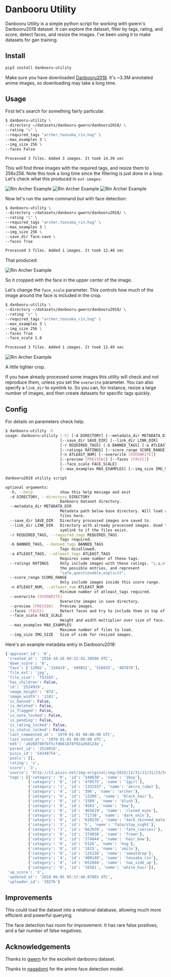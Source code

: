 # Danbooru Utility 

Danbooru Utility is a simple python script for working with gwern's Danbooru2018 dataset. It can explore the dataset, filter by tags, rating, and score, detect faces, and resize the images. I've been using it to make datasets for gan training.


## Install

```sh
pip3 install danbooru-utility
```

Make sure you have downloaded [Danbooru2018](https://www.gwern.net/Danbooru2018). It's ~3.3M annotated anime images, so downloading may take a long time.

## Usage

First let's search for something fairly particular.

```sh
$ danbooru-utility \
--directory ~/datasets/danbooru-gwern/danbooru2018/ \
--rating "s" \
--required_tags "archer,toosaka_rin,hug" \
--max_examples 3 \
--img_size 256 \
--faces False

Processed 3 files. Added 3 images. It took 14.39 sec
```

This will find three images with the required tags, and resize them to 256x256. Note this took a long time since the filtering is just done in a loop. Let's check what this produced in `out-images`:

![Rin Archer Example](./img/rin_archer1.jpg)
![Rin Archer Example](./img/rin_archer2.jpg)
![Rin Archer Example](./img/rin_archer3.png)

Now let's run the same command but with face detection:

```sh
$ danbooru-utility \
--directory ~/datasets/danbooru-gwern/danbooru2018/ \
--rating "s" \
--required_tags "archer,toosaka_rin,hug" \
--max_examples 3 \
--img_size 256 \
--save_dir face-save \
--faces True

Processed 3 files. Added 1 images. It took 12.48 sec
```

That produced:

![Rin Archer Example](./img/rin_archer_face_default.jpg)

So it cropped with the face in the upper center of the image.

Let's change the `face_scale` parameter. This controls how much of the image around the face is included in the crop.

```sh
$ danbooru-utility \
--directory ~/datasets/danbooru-gwern/danbooru2018/ \
--rating "s" \
--required_tags "archer,toosaka_rin,hug" \
--max_examples 3 \
--img_size 256 \
--faces True
--face_scale 1.8

Processed 3 files. Added 1 images. It took 12.49 sec
```

![Rin Archer Example](./img/rin_archer_face_scale.jpg)

A little tighter crop.

If you have already processed some images this utility will check and not reproduce them, unless you set the `overwrite` parameter. You can also specify a `link_dir` to symlink to. So you can, for instance, resize a large number of images, and then create datasets for specific tags quickly.

## Config

For details on parameters check help.

```sh
$ danbooru-utility -h
usage: danbooru-utility [-h] [-d DIRECTORY] [--metadata_dir METADATA_DIR]
                        [--save_dir SAVE_DIR] [--link_dir LINK_DIR]
                        [-r REQUIRED_TAGS] [-b BANNED_TAGS] [-a ATLEAST_TAGS]
                        [--ratings RATINGS] [--score_range SCORE_RANGE]
                        [-n ATLEAST_NUM] [--overwrite [OVERWRITE]]
                        [--preview [PREVIEW]] [--faces [FACES]]
                        [--face_scale FACE_SCALE]
                        [--max_examples MAX_EXAMPLES] [--img_size IMG_SIZE]

danbooru2018 utility script

optional arguments:
  -h, --help            show this help message and exit
  -d DIRECTORY, --directory DIRECTORY
                        Danbooru dataset directory.
  --metadata_dir METADATA_DIR
                        Metadata path below base directory. Will load all json
                        files here.
  --save_dir SAVE_DIR   Directory processed images are saved to.
  --link_dir LINK_DIR   Directory with already processed images. Used to
                        symlink to if the files exist.
  -r REQUIRED_TAGS, --required_tags REQUIRED_TAGS
                        Tags required.
  -b BANNED_TAGS, --banned_tags BANNED_TAGS
                        Tags disallowed.
  -a ATLEAST_TAGS, --atleast_tags ATLEAST_TAGS
                        Requires some number of these tags.
  --ratings RATINGS     Only include images with these ratings. "s,q,e" are
                        the possible entries, and represent
                        "safe,questionable,explicit".
  --score_range SCORE_RANGE
                        Only include images inside this score range.
  -n ATLEAST_NUM, --atleast_num ATLEAST_NUM
                        Minimum number of atleast_tags required.
  --overwrite [OVERWRITE]
                        Overwrite images in save directory.
  --preview [PREVIEW]   Preview images.
  --faces [FACES]       Detect faces and try to include them in top of image.
  --face_scale FACE_SCALE
                        Height and width multiplier over size of face.
  --max_examples MAX_EXAMPLES
                        Maximum number of files to load.
  --img_size IMG_SIZE   Size of side for resized images.

```

Here's an example metadata entry in Danbooru2018:

```python
{'approver_id': '0',
 'created_at': '2016-10-26 09:32:42.38506 UTC',
 'down_score': '0',
 'favs': ['12082', '334419', '496852', '516035', '487870'],
 'file_ext': 'jpg',
 'file_size': '753165',
 'has_children': False,
 'id': '2524919',
 'image_height': '874',
 'image_width': '1181',
 'is_banned': False,
 'is_deleted': False,
 'is_flagged': False,
 'is_note_locked': False,
 'is_pending': False,
 'is_rating_locked': False,
 'is_status_locked': False,
 'last_commented_at': '1970-01-01 00:00:00 UTC',
 'last_noted_at': '1970-01-01 00:00:00 UTC',
 'md5': 'a9260780fbf5cfd661878f92a268124e',
 'parent_id': '2524918',
 'pixiv_id': '54348754',
 'pools': [],
 'rating': 's',
 'score': '3',
 'source': 'http://i3.pixiv.net/img-original/img/2015/12/31/13/31/23/54348754_p13.jpg',
 'tags': [{'category': '0', 'id': '540830', 'name': '1boy'},
		  {'category': '0', 'id': '470575', 'name': '1girl'},
		  {'category': '1', 'id': '1332557', 'name': 'akira_(ubw)'},
		  {'category': '4', 'id': '396', 'name': 'archer'},
		  {'category': '0', 'id': '13200', 'name': 'black_hair'},
		  {'category': '0', 'id': '3389', 'name': 'blush'},
		  {'category': '0', 'id': '4563', 'name': 'bow'},
		  {'category': '0', 'id': '465619', 'name': 'closed_eyes'},
		  {'category': '0', 'id': '71730', 'name': 'dark_skin'},
		  {'category': '0', 'id': '610236', 'name': 'dark_skinned_male'},
		  {'category': '3', 'id': '5', 'name': 'fate/stay_night'},
		  {'category': '3', 'id': '662939', 'name': 'fate_(series)'},
		  {'category': '0', 'id': '374938', 'name': 'frown'},
		  {'category': '0', 'id': '374844', 'name': 'hair_bow'},
		  {'category': '0', 'id': '5126', 'name': 'hug'},
		  {'category': '0', 'id': '1815', 'name': 'smile'},
		  {'category': '0', 'id': '125238', 'name': 'sweatdrop'},
		  {'category': '4', 'id': '400140', 'name': 'toosaka_rin'},
		  {'category': '0', 'id': '652604', 'name': 'two_side_up'},
		  {'category': '0', 'id': '16581', 'name': 'white_hair'}],
 'up_score': '3',
 'updated_at': '2018-06-05 05:37:49.87865 UTC',
 'uploader_id': '39276'}

```

## Improvements

This could load the dataset into a relational database, allowing much more efficient and powerful querying.

The face detection has room for improvement. It has rare false positives, and a fair number of false negatives.

## Acknowledgements

Thanks to [gwern](https://gwern.net) for the excellent danbooru dataset.

Thanks to [nagadomi](https://github.com/nagadomi/lbpcascade_animeface) for the anime face detection model.

